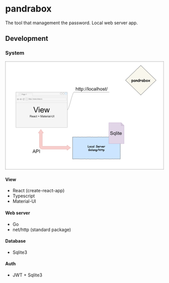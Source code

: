 # pandrabox

The tool that management the password. Local web server app.

## Development

### System

<img src="documents/system-structuer.png" />

#### View

- React (create-react-app)
- Typescript
- Material-UI

#### Web server

- Go
- net/http (standard package)

#### Database

- Sqlite3

#### Auth

- JWT + Sqlite3
